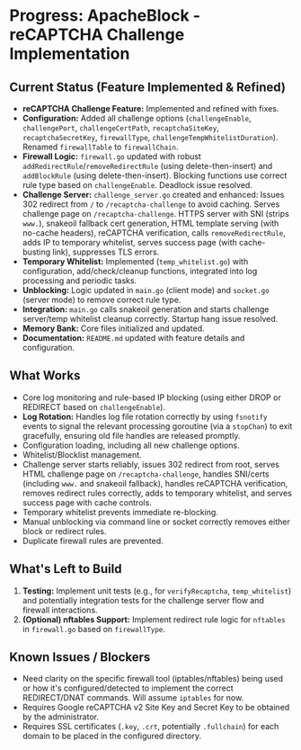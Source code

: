 # Progress: ApacheBlock - reCAPTCHA Challenge Implementation

## Current Status (Feature Implemented & Refined)

-   **reCAPTCHA Challenge Feature:** Implemented and refined with fixes.
-   **Configuration:** Added all challenge options (`challengeEnable`, `challengePort`, `challengeCertPath`, `recaptchaSiteKey`, `recaptchaSecretKey`, `firewallType`, `challengeTempWhitelistDuration`). Renamed `firewallTable` to `firewallChain`.
-   **Firewall Logic:** `firewall.go` updated with robust `addRedirectRule`/`removeRedirectRule` (using delete-then-insert) and `addBlockRule` (using delete-then-insert). Blocking functions use correct rule type based on `challengeEnable`. Deadlock issue resolved.
-   **Challenge Server:** `challenge_server.go` created and enhanced: Issues 302 redirect from `/` to `/recaptcha-challenge` to avoid caching. Serves challenge page on `/recaptcha-challenge`. HTTPS server with SNI (strips `www.`), snakeoil fallback cert generation, HTML template serving (with no-cache headers), reCAPTCHA verification, calls `removeRedirectRule`, adds IP to temporary whitelist, serves success page (with cache-busting link), suppresses TLS errors.
-   **Temporary Whitelist:** Implemented (`temp_whitelist.go`) with configuration, add/check/cleanup functions, integrated into log processing and periodic tasks.
-   **Unblocking:** Logic updated in `main.go` (client mode) and `socket.go` (server mode) to remove correct rule type.
-   **Integration:** `main.go` calls snakeoil generation and starts challenge server/temp whitelist cleanup correctly. Startup hang issue resolved.
-   **Memory Bank:** Core files initialized and updated.
-   **Documentation:** `README.md` updated with feature details and configuration.

## What Works

-   Core log monitoring and rule-based IP blocking (using either DROP or REDIRECT based on `challengeEnable`).
-   **Log Rotation:** Handles log file rotation correctly by using `fsnotify` events to signal the relevant processing goroutine (via a `stopChan`) to exit gracefully, ensuring old file handles are released promptly.
-   Configuration loading, including all new challenge options.
-   Whitelist/Blocklist management.
-   Challenge server starts reliably, issues 302 redirect from root, serves HTML challenge page on `/recaptcha-challenge`, handles SNI/certs (including `www.` and snakeoil fallback), handles reCAPTCHA verification, removes redirect rules correctly, adds to temporary whitelist, and serves success page with cache controls.
-   Temporary whitelist prevents immediate re-blocking.
-   Manual unblocking via command line or socket correctly removes either block or redirect rules.
-   Duplicate firewall rules are prevented.

## What's Left to Build

1.  **Testing:** Implement unit tests (e.g., for `verifyRecaptcha`, `temp_whitelist`) and potentially integration tests for the challenge server flow and firewall interactions.
2.  **(Optional) nftables Support:** Implement redirect rule logic for `nftables` in `firewall.go` based on `firewallType`.

## Known Issues / Blockers

-   Need clarity on the specific firewall tool (iptables/nftables) being used or how it's configured/detected to implement the correct REDIRECT/DNAT commands. Will assume `iptables` for now.
-   Requires Google reCAPTCHA v2 Site Key and Secret Key to be obtained by the administrator.
-   Requires SSL certificates (`.key`, `.crt`, potentially `.fullchain`) for each domain to be placed in the configured directory.
